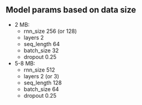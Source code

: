 ## Model params based on data size

- 2 MB:
    - rnn_size 256 (or 128)
    - layers 2
    - seq_length 64
    - batch_size 32
    - dropout 0.25
- 5-8 MB:
    - rnn_size 512
    - layers 2 (or 3)
    - seq_length 128
    - batch_size 64
    - dropout 0.25